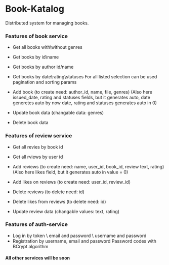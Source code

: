 # Book-Katalog
Distributed system for managing books. 

### Features of book service
- Get all books with\without genres
- Get books by id\name
- Get books by author id/name
- Get books by date\rating\statuses
    For all listed selection can be used pagination and sorting params

- Add book (to create need: author_id, name, file, genres)
    (Also here issued_date, rating and statuses fields, but it generates auto,
    date generetes auto by now date, rating and statuses generates auto in 0)

- Update book data (changable data: genres)

- Delete book data

### Features of review service
- Get all revies by book id
- Get all rviews by user id

- Add reviews (to create need: name, user_id, book_id, review text, rating)
    (Also here likes field, but it generates auto in value = 0)
- Add likes on reviews (to create need: user_id, review_id)

- Delete reviews (to delete need: id)
- Delete likes from reviews (to delete need: id)

- Update review data (changable values: text, rating)

### Features of auth-service
- Log in by token \ email and password \ username and password
- Registration by username, email and password
    Password codes with BCrypt algorithm

#### All other services will be soon
